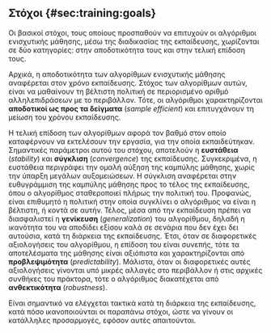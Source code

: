 ## Στόχοι {#sec:training:goals}

Οι βασικοί στόχοι, τους οποίους προσπαθούν να επιτυχούν οι αλγόριθμοι ενισχυτικής μάθησης, μέσω της διαδικασίας της εκπαίδευσης, χωρίζονται σε δύο κατηγορίες: στην αποδοτικότητα τους και στην τελική επίδοση τους.

Αρχικά, η αποδοτικότητα των αλγορίθμων ενισχυτικής μάθησης αναφέρεται στον χρόνο εκπαίδευσης. Στόχος των αλγορίθμων αυτών, είναι να μαθαίνουν τη βέλτιστη πολιτική σε περιορισμένο αριθμό αλληλεπιδράσεων με το περιβάλλον. Τότε, οι αλγόριθμοι χαρακτηρίζονται **αποδοτικοί ως προς τα δείγματα** (*sample efficient*) και επιτυγχάνουν τη μείωση του χρόνου εκπαίδευσης.
  
Η τελική επίδοση των αλγορίθμων αφορά τον βαθμό στον οποίο καταφέρνουν να εκτελέσουν την εργασία, για την οποία εκπαιδεύτηκαν. Σημαντικές παράμετροι αυτού του στόχου, αποτελούν η **ευστάθεια** (*stability*) και **σύγκλιση** (*convergence*) της εκπαίδευσης. Συγκεκριμένα, η ευστάθεια περιγράφει την ομαλή αύξηση της καμπύλης μάθησης, χωρίς την ύπαρξη μεγάλων αυξομειώσεων. Η σύγκλιση αναφέρεται στην ευθυγράμμιση της καμπύλης μάθησης προς το τέλος της εκπαίδευσης, όπου ο αλγορίθμος σταθεροποιεί πλήρως την πολιτική του. Προφανώς, είναι επιθυμητό η πολιτική στην οποία συγκλίνει ο αλγόριθμος να είναι η βέλτιστη, ή κοντά σε αυτήν. Τέλος, μέσα από την εκπαίδευση πρέπει να διασφαλιστεί η **γενίκευση** (*generalization*) του αλγορίθμου, δηλαδή η ικανότητα του να αποδίδει εξίσου καλά σε σενάρια που δεν έχει δει αυτούσια, κατά τη διάρκεια της εκπαίδευσης. Έτσι, όταν σε διαφορετικές αξιολογήσεις του αλγορίθμου, η επίδοση του είναι συνεπής, τότε τα αποτελέσματα της μάθησης είναι αξιόπιστα και χαρακτηρίζονται από **προβλεψιμότητα** (*predictability*). Μάλιστα, όταν οι διαφορετικές αυτές αξιολογήσεις γίνονται υπό μικρές αλλαγές στο περιβάλλον ή στις αρχικές συνθήκες του πράκτορα, τότε ο αλγόριθμος διακατέχεται από **ανθεκτικότητα** (*robustness*).

Είναι σημαντικό να ελέγχεται τακτικά κατά τη διάρκεια της εκπαίδευσης, κατά πόσο ικανοποιούνται οι παραπάνω στόχοι, ώστε να γίνουν οι κατάλληλες προσαρμογές, εφόσον αυτές απαιτούνται.
